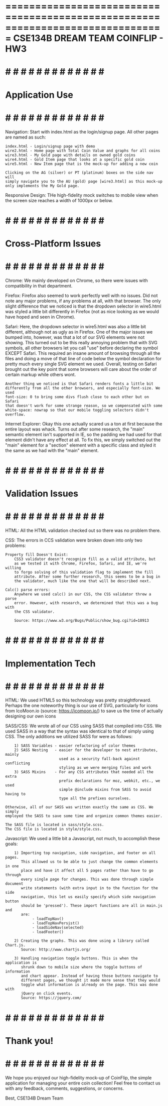 ===============================================================================
                             CSE134B DREAM TEAM
                               COINFLIP - HW3
===============================================================================

# # # # # # # # # # # # # # # 
#      Application Use      #
# # # # # # # # # # # # # # #

Navigation:
	Start with index.html as the login/signup page. All other pages are named
	as such:

	index.html - Login/signup page with demo
	wire2.html - Home page with Total Coin Value and graphs for all coins
	wire3.html - My Gold page with details on owned gold coins
	wire4.html - Gold Item page that looks at a specific gold coin
	wire5.html - New Item page that is the mock-up for adding a new coin

	Clicking on the AG (silver) or PT (platinum) boxes on the side nav will
	simply navigate you to the AU (gold) page [wire3.html] as this mock-up
	only implements the My Gold page.

Responsive Design:
	THe high-fidelity mock switches to mobile view when the screen size 
	reaches a width of 1000px or below.



# # # # # # # # # # # # # # # 
#   Cross-Platform Issues   #
# # # # # # # # # # # # # # #

Chrome:
	We mainly developed on Chrome, so there were issues with compatibility in
	that department. 

Firefox:
	Firefox also seemed to work perfectly well with no issues. Did not note any
	major problems, if any problems at all, with that browser. The only slight
	difference that we noticed is that the dropdown selector in wire5.html was 
	styled a little bit differently in Firefox (not as nice looking as we would
	have hoped and seen in Chrome).

Safari:
	Here, the dropdown selector in wire5.html was also a little bit different, 
	although not as ugly as in Firefox. One of the major issues we bumped into,
	however, was that a lot of our SVG elements were not showing. This turned
	out to be this really annoying problem that with SVG symbols, all other 
	browsers let you call "use" before declaring the symbol EXCEPT Safari. 
	This required an insane amount of browsing through all the files and 
	doing a move of that line of code below the symbol declaration for pretty
	much every single SVG element we used. Overall, testing on Safari brought
	out the key point that some browsers will care about the order of certain
	markup while others wont. 

	Another thing we noticed is that Safari renders fonts a little bit 
	differently from all the other browsers, and especially font-size. We used
	font-size: 0 to bring some divs flush close to each other but on Safari
	that doesn't work for some strange reason, so we compensated with some
	white-space: nowrap so that our mobile toggling selectors didn't overflow.

Internet Explorer:
	Okay this one actually scared us a ton at first because the entire layout 
	was whack. Turns out after some research, the "main" semantic element isn't
	supported in IE, so the padding we had used for that element didn't have
	any effect at all. To fix this, we simply switched out the "main" element
	for a "section" element with a specific class and styled it the same
	as we had with the "main" element.



# # # # # # # # # # # # # # # 
#     Validation Issues     #
# # # # # # # # # # # # # # #	

HTML:
	All the HTML validation checked out so there was no problem there.

CSS:
	The errors in CCS validation were broken down into only two problems:

	Property fill Doesn't Exist:
		CSS3 validator doesn't recognize fill as a valid attribute, but
		as we tested it with Chrome, Firefox, Safari, and IE, we're willing
		to forgo solving of this validation flag to implement the fill 
		attribute. After some further research, this seems to be a bug in 
		the validator, much like the one that will be described next.

	Calc() parse errors:
		Anywhere we used calc() in our CSS, the CSS validator threw a parse
		error. However, with research, we determined that this was a bug with 
		the CSS validator. 

		Source: https://www.w3.org/Bugs/Public/show_bug.cgi?id=18913 



# # # # # # # # # # # # # # # 
#    Implementation Tech    #
# # # # # # # # # # # # # # #

HTML:
	We used HTML5 so this technology was pretty straightforward. Perhaps
	the one noteworthy thing is our use of SVG, particularly for icons
	from IcoMoon.io (source: https://icomoon.io/) to save us the time
	of actually designing our own icons

SASS/CSS:
	We wrote all of our CSS using SASS that compiled into CSS. We used 
	SASS in a way that the syntax was identical to that of simply using
	CSS. The only additions we utilized SASS for were as follows:

		1) SASS Variables - easier refactoring of color themes
		2) SASS Nesting   - easier for the developer to nest attributes, mainly
			                used as a security fall-back against conflicting 
			                styling as we were merging files and work
		3) SASS Mixins    - For any CSS attributes that needed all the extra
		                    prefix declarations for moz, webkit, etc., we used
		                    simple @include mixins from SASS to avoid having to
		                    type all the prefixes ourselves.

    Otherwise, all of our SASS was written exactly the same as CSS. We simply
    employed the SASS to save some time and organize common themes easier. 

    The SASS file is located in sass/style.scss.
    The CSS file is located in style/style.css.


Javascript:
	We used a little bit a Javascript, not much, to accomplish these goals:

		1) Importing top navigation, side navigation, and footer on all pages.
		   This allowed us to be able to just change the common elements in one 
		   place and have it affect all 5 pages rather than have to go through 
		   every single page for changes. This was done through simple document
		   write statements (with extra input in to the function for the side
		   navigation, this let us easily specify which side navigation button
		   should be 'pressed'). These import functions are all in main.js and
		   are:
		   		- loadTopNav()
		   		- loadTopNavPersist()
		   		- loadSideNav(selected)
		   		- loadFooter()

		2) Creating the graphs. This was done using a library called Chart.js.
		   Source: http://www.chartjs.org/

		3) Handling navigation toggle buttons. This is when the application is 
		   shrunk down to mobile size where the toggle buttons of information
		   and chart appear. Instead of having those buttons navigate to
		   different pages, we thought it made more sense that they would 
		   toggle what information is already on the page. This was done with
		   jQuery on click events. 
		   Source: https://jquery.com/



# # # # # # # # # # # # # # # 
#        Thank you!         #
# # # # # # # # # # # # # # #

We hope you enjoyed our high-fidelity mock-up of CoinFlip, the simple 
application for managing your entire coin collection! Feel free to 
contact us with any feedback, comments, suggestions, or concerns.

Best,
CSE134B Dream Team


